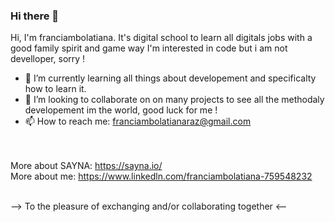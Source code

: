 ### Hi there 👋

Hi, I'm franciambolatiana. It's digital school to learn all digitals jobs with a good family spirit and game way
I'm interested in code but i am not develloper, sorry !
- 🌱 I’m currently learning all things about developement and specificalty how to learn it.
- 👯 I’m looking to collaborate on on many projects to see all the methodaly developement im the world, good luck for me !
- 📫 How to reach me: franciambolatianaraz@gmail.com

<br><br>
More about SAYNA: https://sayna.io/<br>
More about me: https://www.linkedln.com/franciambolatiana-759548232
<br><br>

--> To the pleasure of exchanging and/or collaborating together <--



